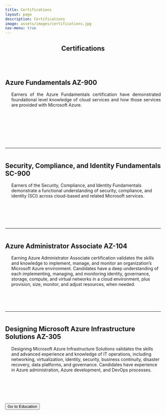 ```yaml
---
title: Certifications
layout: page
description: Certifications
image: assets/images/certifications.jpg
nav-menu: true
---
```


<!-- Main -->
<div id="main">

<!-- Certifications -->
<section id="one">
	<div class="inner">
		<header class="major">
			<h1>Certifications</h1>
		</header>
        <!-- Certifications Description -->
        <p><span class="image right"><img src="{% link assets/images/fundamentals.jpg %}" alt="" /></span></p>
        <h2>Azure Fundamentals AZ-900</h2>
        <p style="margin-left: 20px" align="justify">Earners of the Azure Fundamentals certification have demonstrated foundational level knowledge of cloud services and how those services are provided with Microsoft Azure.</p>
        <br>
        <br>
        <br>   
        <br>
        <br>
        <br>
        <hr>
        <p><span class="image right"><img src="{% link assets/images/security.png %}" alt="" /></span></p>
        <h2>Security, Compliance, and Identity Fundamentals SC-900</h2>
        <p style="margin-left: 20px">Earners of the Security, Compliance, and Identity Fundamentals demonstrate a functional understanding of security, compliance, and identity (SCI) across cloud-based and related Microsoft services.</p>
      <br>
      <br>
      <br>
      <br>
      <hr>
        <p><span class="image right"><img src="{% link assets/images/administrator.jpg %}" alt="" /></span></p>
        <h2>Azure Administrator Associate AZ-104</h2>
        <p style="margin-left: 20px">Earning Azure Administrator Associate certification validates the skills and knowledge to implement, manage, and monitor an organization’s Microsoft Azure environment. Candidates have a deep understanding of each implementing, managing, and monitoring identity, governance, storage, compute, and virtual networks in a cloud environment, plus provision, size, monitor, and adjust resources, when needed.</p>
      <br>
      <br>
      <br>
      <hr>
        <p><span class="image right"><img src="{% link assets/images/architect.png %}" alt="" /></span></p>
        <h2>Designing Microsoft Azure Infrastructure Solutions AZ-305</h2>
        <p style="margin-left: 20px">Designing Microsoft Azure Infrastructure Solutions validates the skills and advanced experience and knowledge of IT operations, including networking, virtualization, identity, security, business continuity, disaster recovery, data platforms, and governance. Candidates have experience in Azure administration, Azure development, and DevOps processes.</p>
      <br>
      <br>
      <br>
      <br>
      <br>
    </div>
</section>
</div>
  <!-- End Certifications Description -->
<!-- Go to education button -->
<form action="https://rferran.github.io/education.html">
    <input type="submit" value="Go to Education" />
</form>
<!-- End go to Education button -->
